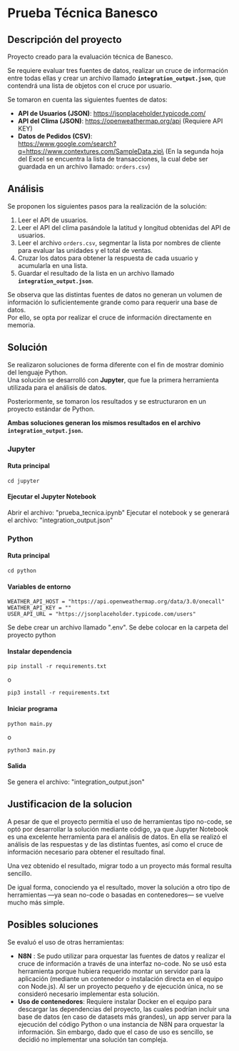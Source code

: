 # Prueba Técnica Banesco

## Descripción del proyecto

Proyecto creado para la evaluación técnica de Banesco.

Se requiere evaluar tres fuentes de datos, realizar un cruce de información
entre todas ellas y crear un archivo llamado **`integration_output.json`**, que
contendrá una lista de objetos con el cruce por usuario.

Se tomaron en cuenta las siguientes fuentes de datos:

- **API de Usuarios (JSON)**: https://jsonplaceholder.typicode.com/
- **API del Clima (JSON)**: https://openweathermap.org/api (Requiere API KEY)
- **Datos de Pedidos (CSV)**:\
  https://www.google.com/search?q=https://www.contextures.com/SampleData.zip\
  (En la segunda hoja del Excel se encuentra la lista de transacciones, la cual
  debe ser guardada en un archivo llamado: `orders.csv`)

## Análisis

Se proponen los siguientes pasos para la realización de la solución:

1. Leer el API de usuarios.
2. Leer el API del clima pasándole la latitud y longitud obtenidas del API de
   usuarios.
3. Leer el archivo `orders.csv`, segmentar la lista por nombres de cliente para
   evaluar las unidades y el total de ventas.
4. Cruzar los datos para obtener la respuesta de cada usuario y acumularla en
   una lista.
5. Guardar el resultado de la lista en un archivo llamado
   **`integration_output.json`**.

Se observa que las distintas fuentes de datos no generan un volumen de
información lo suficientemente grande como para requerir una base de datos.\
Por ello, se opta por realizar el cruce de información directamente en memoria.

## Solución

Se realizaron soluciones de forma diferente con el fin de mostrar dominio del
lenguaje Python.\
Una solución se desarrolló con **Jupyter**, que fue la primera herramienta
utilizada para el análisis de datos.

Posteriormente, se tomaron los resultados y se estructuraron en un proyecto
estándar de Python.

**Ambas soluciones generan los mismos resultados en el archivo
`integration_output.json`.**

### Jupyter

#### Ruta principal

```
cd jupyter
```

#### Ejecutar el Jupyter Notebook

Abrir el archivo: "prueba_tecnica.ipynb" Ejecutar el notebook y se generará el
archivo: "integration_output.json"

### Python

#### Ruta principal

```
cd python
```

#### Variables de entorno

```
WEATHER_API_HOST = "https://api.openweathermap.org/data/3.0/onecall"
WEATHER_API_KEY = ""
USER_API_URL = "https://jsonplaceholder.typicode.com/users"
```

Se debe crear un archivo llamado ".env". Se debe colocar en la carpeta del
proyecto python

#### Instalar dependencia

```
pip install -r requirements.txt
```

o

```
pip3 install -r requirements.txt
```

#### Iniciar programa

```
python main.py
```

o

```
python3 main.py
```

#### Salida

Se genera el archivo: "integration_output.json"

## Justificacion de la solucion

A pesar de que el proyecto permitía el uso de herramientas tipo no-code, se optó
por desarrollar la solución mediante código, ya que Jupyter Notebook es una
excelente herramienta para el análisis de datos. En ella se realizó el análisis
de las respuestas y de las distintas fuentes, así como el cruce de información
necesario para obtener el resultado final.

Una vez obtenido el resultado, migrar todo a un proyecto más formal resulta
sencillo.

De igual forma, conociendo ya el resultado, mover la solución a otro tipo de
herramientas —ya sean no-code o basadas en contenedores— se vuelve mucho más
simple.

## Posibles soluciones

Se evaluó el uso de otras herramientas:

- **N8N** : Se pudo utilizar para orquestar las fuentes de datos y realizar el
  cruce de información a través de una interfaz no-code. No se usó esta
  herramienta porque hubiera requerido montar un servidor para la aplicación
  (mediante un contenedor o instalación directa en el equipo con Node.js). Al
  ser un proyecto pequeño y de ejecución única, no se consideró necesario
  implementar esta solución.
- **Uso de contenedores**: Requiere instalar Docker en el equipo para descargar
  las dependencias del proyecto, las cuales podrían incluir una base de datos
  (en caso de datasets más grandes), un app server para la ejecución del código
  Python o una instancia de N8N para orquestar la información. Sin embargo, dado
  que el caso de uso es sencillo, se decidió no implementar una solución tan
  compleja.
